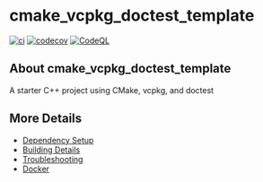 # cmake_vcpkg_doctest_template

[![ci](https://github.com/acgetchell/cmake_vcpkg_doctest_template/actions/workflows/ci.yml/badge.svg)](https://github.com/acgetchell/cmake_vcpkg_doctest_template/actions/workflows/ci.yml)
[![codecov](https://codecov.io/gh/acgetchell/cmake_vcpkg_doctest_template/branch/main/graph/badge.svg)](https://codecov.io/gh/acgetchell/cmake_vcpkg_doctest_template)
[![CodeQL](https://github.com/acgetchell/cmake_vcpkg_doctest_template/actions/workflows/codeql-analysis.yml/badge.svg)](https://github.com/acgetchell/cmake_vcpkg_doctest_template/actions/workflows/codeql-analysis.yml)


## About cmake_vcpkg_doctest_template
A starter C++ project using CMake, vcpkg, and doctest


## More Details

 * [Dependency Setup](README_dependencies.md)
 * [Building Details](README_building.md)
 * [Troubleshooting](README_troubleshooting.md)
 * [Docker](README_docker.md)
